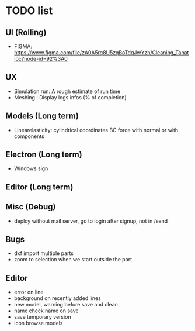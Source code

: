 # TODO list

## UI (Rolling)

- FIGMA: https://www.figma.com/file/zA0A5rq8U5zqBoTdqJwYzh/Cleaning_Tanatloc?node-id=92%3A0

## UX

- Simulation run: A rough estimate of run time
- Meshing : Display logs infos (% of completion)

## Models (Long term)

- Linearelasticity: cylindrical coordinates
  BC force with normal or with components

## Electron (Long term)

- Windows sign

## Editor (Long term)

## Misc (Debug)

- deploy without mail server, go to login after signup, not in /send

## Bugs

- dxf import multiple parts
- zoom to selection when we start outside the part

## Editor

- error on line
- background on recently added lines
- new model, warning before save and clean
- name check name on save
- save temporary version
- icon browse models
